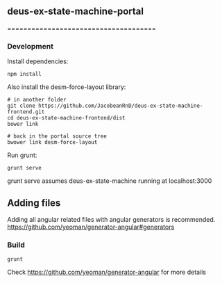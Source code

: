 ## deus-ex-state-machine-portal
=====================================

### Development
Install dependencies:

    npm install

Also install the desm-force-layout library:

    # in another folder
    git clone https://github.com/JacobeanRnD/deus-ex-state-machine-frontend.git
    cd deus-ex-state-machine-frontend/dist
    bower link

    # back in the portal source tree
    bwower link desm-force-layout

Run grunt:

    grunt serve

grunt serve assumes deus-ex-state-machine running at localhost:3000

##  Adding files
Adding all angular related files with angular generators is recommended.
https://github.com/yeoman/generator-angular#generators

### Build

    grunt

Check https://github.com/yeoman/generator-angular for more details
